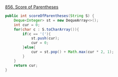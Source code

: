 [856. Score of Parentheses](https://leetcode.com/problems/score-of-parentheses/)

```java
public int scoreOfParentheses(String S) {
    Deque<Integer> st = new DequeArray<>();
    int cur = 0;
    for(char c : S.toCharArray()){
        if(c == '('){
            st.push(cur);
            cur = 0;
        }else{
            cur = st.pop() + Math.max(cur * 2, 1);
        }
    }
    return cur;
}
```

